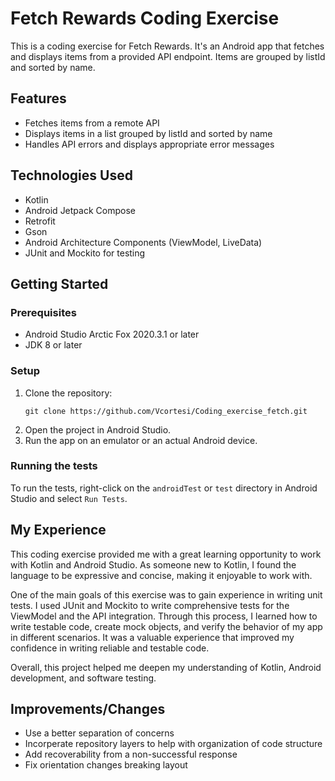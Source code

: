 # Fetch Rewards Coding Exercise

This is a coding exercise for Fetch Rewards. It's an Android app that fetches and displays items from a provided API endpoint. Items are grouped by listId and sorted by name.

## Features

- Fetches items from a remote API
- Displays items in a list grouped by listId and sorted by name
- Handles API errors and displays appropriate error messages

## Technologies Used

- Kotlin
- Android Jetpack Compose
- Retrofit
- Gson
- Android Architecture Components (ViewModel, LiveData)
- JUnit and Mockito for testing

## Getting Started

### Prerequisites

- Android Studio Arctic Fox 2020.3.1 or later
- JDK 8 or later

### Setup

1. Clone the repository:
    ```
    git clone https://github.com/Vcortesi/Coding_exercise_fetch.git
    ```
2. Open the project in Android Studio.
3. Run the app on an emulator or an actual Android device.

### Running the tests

To run the tests, right-click on the `androidTest` or `test` directory in Android Studio and select `Run Tests`.

## My Experience

This coding exercise provided me with a great learning opportunity to work with Kotlin and Android Studio.
As someone new to Kotlin, I found the language to be expressive and concise, making it enjoyable to work with.

One of the main goals of this exercise was to gain experience in writing unit tests.
I used JUnit and Mockito to write comprehensive tests for the ViewModel and the API integration.
Through this process, I learned how to write testable code, create mock objects, and verify the behavior of my app in different scenarios.
It was a valuable experience that improved my confidence in writing reliable and testable code.

Overall, this project helped me deepen my understanding of Kotlin, Android development, and software testing.

## Improvements/Changes

- Use a better separation of concerns
- Incorperate repository layers to help with organization of code structure
- Add recoverability from a non-successful response
- Fix orientation changes breaking layout
